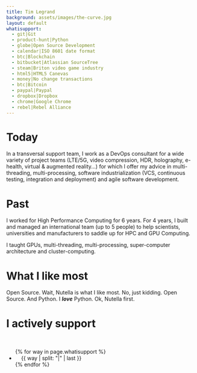 ```yaml
---
title: Tim Legrand
background: assets/images/the-curve.jpg
layout: default
whatisupport:
  - git|Git
  - product-hunt|Python
  - globe|Open Source Development
  - calendar|ISO 8601 date format
  - btc|Blockchain
  - bitbucket|Atlassian SourceTree
  - steam|Briton video game industry
  - html5|HTML5 Canevas
  - money|No change transactions
  - btc|Bitcoin
  - paypal|Paypal
  - dropbox|Dropbox
  - chrome|Google Chrome
  - rebel|Rebel Alliance
---
```


# Today

In a transversal support team, I work as a DevOps consultant for a wide variety of project teams (LTE/5G, video compression, HDR, holography, e-health, virtual & augmented reality...) for which I offer my advice in multi-threading, multi-processing, software industrialization (VCS, continuous testing, integration and deployment) and agile software development.


# Past

I worked for High Performance Computing for 6 years. For 4 years, I built and managed an international team (up to 5 people) to help scientists, universities and manufacturers to saddle up for HPC and GPU Computing.

I taught GPUs, multi-threading, multi-processing, super-computer architecture and cluster-computing.


# What I like most

Open Source. Wait, Nutella is what I like most. No, just kidding. Open Source. And Python. I ***love*** Python. Ok, Nutella first.

# I actively support

<div class="col-lg-8 col-lg-offset-2 col-md-10 col-md-offset-1">
  <br>
  <ul>
    {% for way in page.whatisupport %}
    <li class="list-unstyled">
      <span class="fa-stack fa-lg">
        <i class="fa fa-circle fa-stack-2x"></i>
        <i class="fa fa-{{ way | split: "|" | first }} fa-stack-1x fa-inverse"></i>
      </span>
      &nbsp;&nbsp;&nbsp;&nbsp;{{ way | split: "|" | last }}
    </li>
    {% endfor %}
  </ul>
</div>

<!--

Au sein d'une équipe transverse de soutien aux projets, je suis amené à intégrer plusieurs équipes très différentes et simultanément (LTE/5G, compression vidéo, HDR, holographie, e-santé, réalité virtuelle, réalité augmentée...), pour lesquelles j'apporte mon conseil en parallélisation, industrialisation logicielle (gestion de version, test/intégration/déploiement continus) et méthodes agiles.

-->
